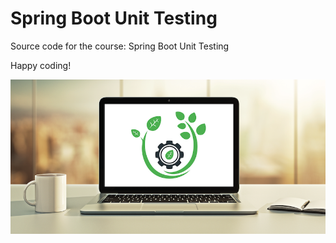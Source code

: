 # Spring Boot Unit Testing

Source code for the course: Spring Boot Unit Testing

Happy coding!

<img src="images/spring-boot-unit-testing-thumbnail.png">